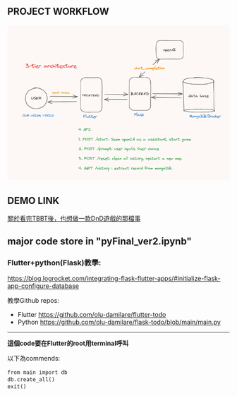 
## PROJECT WORKFLOW
![image](https://github.com/cwl02716/flutter_python_project/blob/main/structure.png)

## DEMO LINK
[關於看完TBBT後，也想做一款DnD遊戲的那檔事](https://youtu.be/2D52LNq2xJI)

## major code store in "pyFinal_ver2.ipynb"

### Flutter+python(Flask)教學:

https://blog.logrocket.com/integrating-flask-flutter-apps/#initialize-flask-app-configure-database

教學Github repos:


*   Flutter https://github.com/olu-damilare/flutter-todo
*   Python https://github.com/olu-damilare/flask-todo/blob/main/main.py

****

**這個code要在Flutter的root用terminal呼叫**

以下為commends:
```
from main import db
db.create_all()
exit()
```


<!-- # flutter_python_project

A new Flutter project.

## Getting Started

This project is a starting point for a Flutter application.

A few resources to get you started if this is your first Flutter project:

- [Lab: Write your first Flutter app](https://docs.flutter.dev/get-started/codelab)
- [Cookbook: Useful Flutter samples](https://docs.flutter.dev/cookbook)

For help getting started with Flutter development, view the
[online documentation](https://docs.flutter.dev/), which offers tutorials,
samples, guidance on mobile development, and a full API reference. -->
